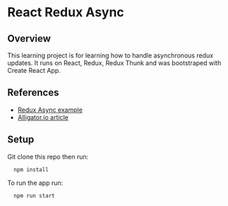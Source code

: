 # React Redux Async
## Overview
This learning project is for learning how to handle asynchronous redux updates. It runs on React, Redux, Redux Thunk and was bootstraped with Create React App.

## References
- [Redux Async example](https://redux.js.org/advanced/async-actions)
- [Alligator.io article](https://alligator.io/redux/redux-thunk/)

## Setup

Git clone this repo then run:
```
  npm install
```

To run the app run:
```
  npm run start
```